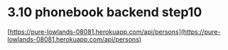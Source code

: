 # 3.10 phonebook backend step10

[https://pure-lowlands-08081.herokuapp.com/api/persons](https://pure-lowlands-08081.herokuapp.com/api/persons)
